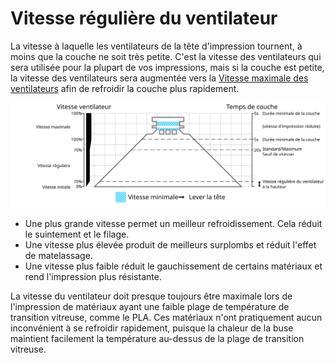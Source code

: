 Vitesse régulière du ventilateur
====
La vitesse à laquelle les ventilateurs de la tête d'impression tournent, à moins que la couche ne soit très petite. C'est la vitesse des ventilateurs qui sera utilisée pour la plupart de vos impressions, mais si la couche est petite, la vitesse des ventilateurs sera augmentée vers la [Vitesse maximale des ventilateurs](cool_fan_speed_max.md) afin de refroidir la couche plus rapidement.

![Quelle vitesse de ventilateur est utilisée](../images/cool_fan_speed_fr.svg)

* Une plus grande vitesse permet un meilleur refroidissement. Cela réduit le suintement et le filage.
* Une vitesse plus élevée produit de meilleurs surplombs et réduit l'effet de matelassage.
* Une vitesse plus faible réduit le gauchissement de certains matériaux et rend l'impression plus résistante.

La vitesse du ventilateur doit presque toujours être maximale lors de l'impression de matériaux ayant une faible plage de température de transition vitreuse, comme le PLA. Ces matériaux n'ont pratiquement aucun inconvénient à se refroidir rapidement, puisque la chaleur de la buse maintient facilement la température au-dessus de la plage de transition vitreuse.
